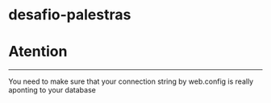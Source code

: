 # desafio-palestras

# Atention
-----
You need to make sure that your connection string by web.config is really aponting to your database
